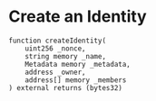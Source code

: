 # Create an Identity

```solidity
function createIdentity(
    uint256 _nonce,
    string memory _name,
    Metadata memory _metadata,
    address _owner,
    address[] memory _members
) external returns (bytes32)
```
